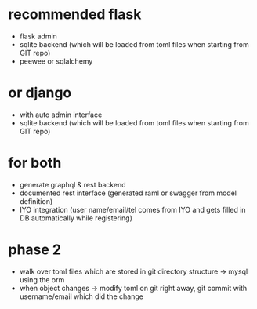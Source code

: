 
# recommended flask

- flask admin
- sqlite backend (which will be loaded from toml files when starting from GIT repo)
- peewee or sqlalchemy

# or django

- with auto admin interface
- sqlite backend (which will be loaded from toml files when starting from GIT repo)

# for both

- generate graphql & rest backend
- documented rest interface (generated raml or swagger from model definition)
- IYO integration (user name/email/tel comes from IYO and gets filled in DB automatically while registering)

# phase 2

- walk over toml files which are stored in git directory structure -> mysql using the orm
- when object changes -> modify toml on git right away, git commit with username/email which did the change


